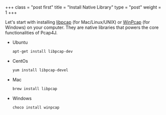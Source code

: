 +++
class = "post first"
title = "Install Native Library"
type = "post"
weight = 1
+++

Let's start with installing [libpcap](http://www.tcpdump.org/) (for Mac/Linux/UNIX) or [WinPcap](https://www.winpcap.org/) (for Windows) on your computer.
They are native libraries that powers the core functionalities of Pcap4J.

* Ubuntu

    ```sh
    apt-get install libpcap-dev
    ```

* CentOs

    ```sh
    yum install libpcap-devel
    ```

* Mac

    ```sh
    brew install libpcap
    ```

* Windows

    ```sh
    choco install winpcap
    ```
